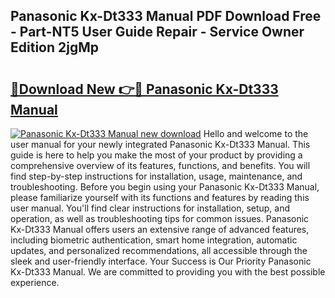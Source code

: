 ## Panasonic Kx-Dt333 Manual PDF Download Free - Part-NT5 User Guide Repair - Service Owner Edition 2jgMp

# <h2><a href="http://cf18985.oget.top/?id=Panasonic+Kx-Dt333+Manual">🔗Download New 👉🔴 Panasonic Kx-Dt333 Manual</a></h2>

[![Panasonic Kx-Dt333 Manual new download](https://i.imgur.com/5g1atiW.png)](http://cf18985.oget.top/?id=Panasonic+Kx-Dt333+Manual)
Hello and welcome to the user manual for your newly integrated Panasonic Kx-Dt333 Manual. This guide is here to help you make the most of your product by providing a comprehensive overview of its features, functions, and benefits. You will find step-by-step instructions for installation, usage, maintenance, and troubleshooting. Before you begin using your Panasonic Kx-Dt333 Manual, please familiarize yourself with its functions and features by reading this user manual. You'll find clear instructions for installation, setup, and operation, as well as troubleshooting tips for common issues. Panasonic Kx-Dt333 Manual offers users an extensive range of advanced features, including biometric authentication, smart home integration, automatic updates, and personalized recommendations, all accessible through the sleek and user-friendly interface. Your Success is Our Priority Panasonic Kx-Dt333 Manual. We are committed to providing you with the best possible experience.
